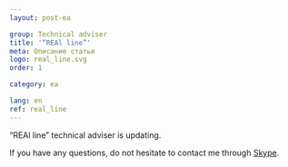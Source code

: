 ```yaml
---
layout: post-ea

group: Technical adviser
title: '“REAl line”'
meta: Описание статьи
logo: real_line.svg
order: 1

category: ea

lang: en
ref: real_line
---
```


“REAl line” technical adviser is updating.

If you have any questions, do not hesitate to contact me through <a href="skype:chutkoy89?chat" target="_blank">Skype</a>.

